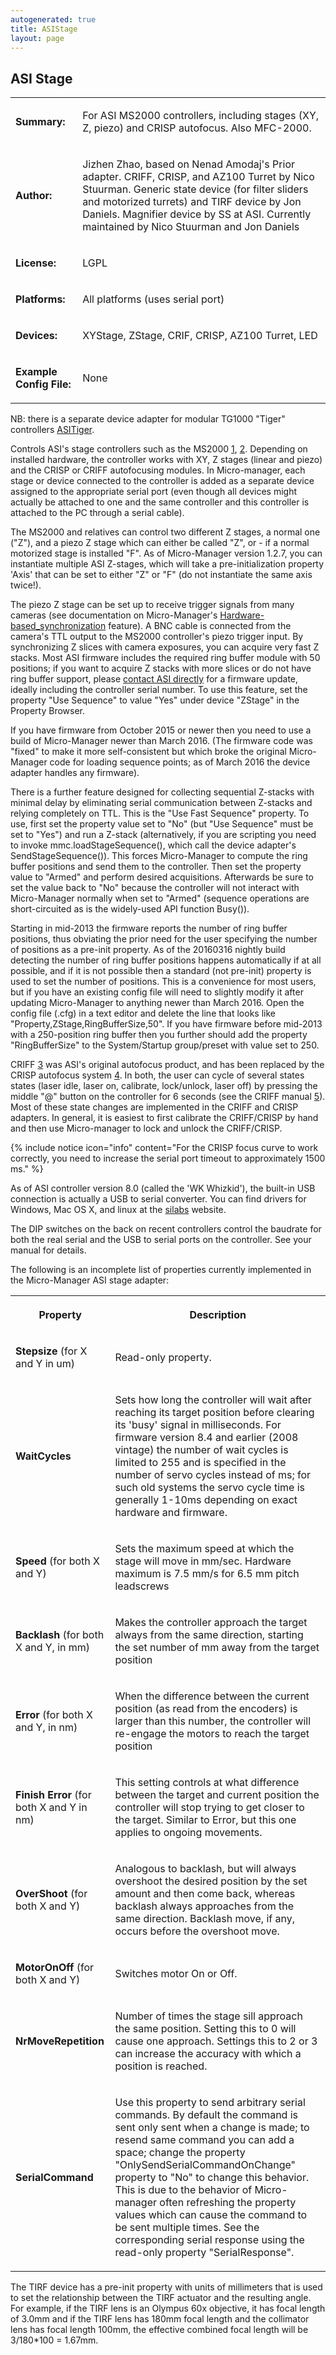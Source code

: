 ```yaml
---
autogenerated: true
title: ASIStage
layout: page
---
```


## ASI Stage

<table>
<tr>
<td markdown="1">

**Summary:**

</td>
<td markdown="1">

For ASI MS2000 controllers, including stages (XY, Z, piezo) and CRISP
autofocus. Also MFC-2000.

</td>
</tr>
<tr>
<td markdown="1">

**Author:**

</td>
<td markdown="1">

Jizhen Zhao, based on Nenad Amodaj's Prior adapter. CRIFF, CRISP, and
AZ100 Turret by Nico Stuurman. Generic state device (for filter sliders
and motorized turrets) and TIRF device by Jon Daniels. Magnifier device
by SS at ASI. Currently maintained by Nico Stuurman and Jon Daniels

</td>
</tr>
<tr>
<td markdown="1">

**License:**

</td>
<td markdown="1">

LGPL

</td>
</tr>
<tr>
<td markdown="1">

**Platforms:**

</td>
<td markdown="1">

All platforms (uses serial port)

</td>
</tr>
<tr>
<td markdown="1">

**Devices:**

</td>
<td markdown="1">

XYStage, ZStage, CRIF, CRISP, AZ100 Turret, LED

</td>
</tr>
<tr>
<td markdown="1">

**Example Config File:**

</td>
<td markdown="1">

None

</td>
</tr>
</table>

NB: there is a separate device adapter for modular TG1000 "Tiger"
controllers [ASITiger](ASITiger "wikilink").

Controls ASI's stage controllers such as the MS2000
[1](http://www.asiimaging.com/products/controllers/ms-2000-wk-multi-axis-stage-controller/),
[2](http://www.asiimaging.com/products/controllers/rm-2000-rack-mount-stage-controller/).
Depending on installed hardware, the controller works with XY, Z stages
(linear and piezo) and the CRISP or CRIFF autofocusing modules. In
Micro-manager, each stage or device connected to the controller is added
as a separate device assigned to the appropriate serial port (even
though all devices might actually be attached to one and the same
controller and this controller is attached to the PC through a serial
cable).

The MS2000 and relatives can control two different Z stages, a normal
one ("Z"), and a piezo Z stage which can either be called "Z", or - if a
normal motorized stage is installed "F". As of Micro-Manager version
1.2.7, you can instantiate multiple ASI Z-stages, which will take a
pre-initialization property 'Axis' that can be set to either "Z" or "F"
(do not instantiate the same axis twice!).

The piezo Z stage can be set up to receive trigger signals from many
cameras (see documentation on Micro-Manager's
[Hardware-based\_synchronization](Hardware-based_synchronization "wikilink")
feature). A BNC cable is connected from the camera's TTL output to the
MS2000 controller's piezo trigger input. By synchronizing Z slices with
camera exposures, you can acquire very fast Z stacks. Most ASI firmware
includes the required ring buffer module with 50 positions; if you want
to acquire Z stacks with more slices or do not have ring buffer support,
please [contact ASI directly](http://www.asiimaging.com/contact-us/) for
a firmware update, ideally including the controller serial number. To
use this feature, set the property "Use Sequence" to value "Yes" under
device "ZStage" in the Property Browser.

If you have firmware from October 2015 or newer then you need to use a
build of Micro-Manager newer than March 2016. (The firmware code was
"fixed" to make it more self-consistent but which broke the original
Micro-Manager code for loading sequence points; as of March 2016 the
device adapter handles any firmware).

There is a further feature designed for collecting sequential Z-stacks
with minimal delay by eliminating serial communication between Z-stacks
and relying completely on TTL. This is the "Use Fast Sequence" property.
To use, first set the property value set to "No" (but "Use Sequence"
must be set to "Yes") and run a Z-stack (alternatively, if you are
scripting you need to invoke mmc.loadStageSequence(), which call the
device adapter's SendStageSequence()). This forces Micro-Manager to
compute the ring buffer positions and send them to the controller. Then
set the property value to "Armed" and perform desired acquisitions.
Afterwards be sure to set the value back to "No" because the controller
will not interact with Micro-Manager normally when set to "Armed"
(sequence operations are short-circuited as is the widely-used API
function Busy()).

Starting in mid-2013 the firmware reports the number of ring buffer
positions, thus obviating the prior need for the user specifying the
number of positions as a pre-init property. As of the 20160316 nightly
build detecting the number of ring buffer positions happens
automatically if at all possible, and if it is not possible then a
standard (not pre-init) property is used to set the number of positions.
This is a convenience for most users, but if you have an existing config
file will need to slightly modify it after updating Micro-Manager to
anything newer than March 2016. Open the config file (.cfg) in a text
editor and delete the line that looks like
"Property,ZStage,RingBufferSize,50". If you have firmware before
mid-2013 with a 250-position ring buffer then you further should add the
property "RingBufferSize" to the System/Startup group/preset with value
set to 250.

CRIFF
[3](http://www.asiimaging.com/products/focus-stabilization/criff-continuous-reflective-interface-feedback-focus-system/)
was ASI's original autofocus product, and has been replaced by the CRISP
autofocus system
[4](http://www.asiimaging.com/products/focus-stabilization/crisp-autofocus-system/).
In both, the user can cycle of several states states (laser idle, laser
on, calibrate, lock/unlock, laser off) by pressing the middle "@" button
on the controller for 6 seconds (see the CRIFF manual
[5](http://www.asiimaging.com/ftp2asi/Manuals/CRIFF%20Manual.pdf)). Most
of these state changes are implemented in the CRIFF and CRISP adapters.
In general, it is easiest to first calibrate the CRIFF/CRISP by hand and
then use Micro-manager to lock and unlock the CRIFF/CRISP.

{% include notice icon="info" content="For the CRISP focus curve to work correctly, you need to increase the serial port timeout to approximately 1500 ms." %}

As of ASI controller version 8.0 (called the 'WK Whizkid'), the built-in
USB connection is actually a USB to serial converter. You can find
drivers for Windows, Mac OS X, and linux at the
[silabs](http://www.silabs.com/products/mcu/Pages/USBtoUARTBridgeVCPDrivers.aspx)
website.

The DIP switches on the back on recent controllers control the baudrate
for both the real serial and the USB to serial ports on the controller.
See your manual for details.

The following is an incomplete list of properties currently implemented
in the Micro-Manager ASI stage adapter:

<table>
<tr>
<th>

Property

</th>
<th>

Description

</th>
</tr>
<tr>
<td markdown="1">

<b>Stepsize</b> (for X and Y in um)

</td>
<td markdown="1">

Read-only property.

</td>
</tr>
<tr>
<td markdown="1">

<b>WaitCycles</b>

</td>
<td markdown="1">

Sets how long the controller will wait after reaching its target
position before clearing its 'busy' signal in milliseconds. For firmware
version 8.4 and earlier (2008 vintage) the number of wait cycles is
limited to 255 and is specified in the number of servo cycles instead of
ms; for such old systems the servo cycle time is generally 1-10ms
depending on exact hardware and firmware.

</td>
</tr>
<tr>
<td markdown="1">

<b>Speed</b> (for both X and Y)

</td>
<td markdown="1">

Sets the maximum speed at which the stage will move in mm/sec. Hardware
maximum is 7.5 mm/s for 6.5 mm pitch leadscrews

</td>
</tr>
<tr>
<td markdown="1">

<b>Backlash</b> (for both X and Y, in mm)

</td>
<td markdown="1">

Makes the controller approach the target always from the same direction,
starting the set number of mm away from the target position

</td>
</tr>
<tr>
<td markdown="1">

<b>Error</b> (for both X and Y, in nm)

</td>
<td markdown="1">

When the difference between the current position (as read from the
encoders) is larger than this number, the controller will re-engage the
motors to reach the target position

</td>
</tr>
<tr>
<td markdown="1">

<b>Finish Error</b> (for both X and Y in nm)

</td>
<td markdown="1">

This setting controls at what difference between the target and current
position the controller will stop trying to get closer to the target.
Similar to Error, but this one applies to ongoing movements.

</td>
</tr>
<tr>
<td markdown="1">

<b>OverShoot</b> (for both X and Y)

</td>
<td markdown="1">

Analogous to backlash, but will always overshoot the desired position by
the set amount and then come back, whereas backlash always approaches
from the same direction. Backlash move, if any, occurs before the
overshoot move.

</td>
</tr>
<tr>
<td markdown="1">

<b>MotorOnOff</b> (for both X and Y)

</td>
<td markdown="1">

Switches motor On or Off.

</td>
</tr>
<tr>
<td markdown="1">

<b>NrMoveRepetition</b>

</td>
<td markdown="1">

Number of times the stage sill approach the same position. Setting this
to 0 will cause one approach. Settings this to 2 or 3 can increase the
accuracy with which a position is reached.

</td>
</tr>
<tr>
<td markdown="1">

<b>SerialCommand</b>

</td>
<td markdown="1">

Use this property to send arbitrary serial commands. By default the
command is sent only sent when a change is made; to resend same command
you can add a space; change the property "OnlySendSerialCommandOnChange"
property to "No" to change this behavior. This is due to the behavior of
Micro-manager often refreshing the property values which can cause the
command to be sent multiple times. See the corresponding serial response
using the read-only property "SerialResponse".

</td>
</tr>
</table>

The TIRF device has a pre-init property with units of millimeters that
is used to set the relationship between the TIRF actuator and the
resulting angle. For example, if the TIRF lens is an Olympus 60x
objective, it has focal length of 3.0mm and if the TIRF lens has 180mm
focal length and the collimator lens has focal length 100mm, the
effective combined focal length will be 3/180\*100 = 1.67mm.

